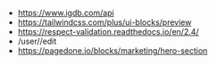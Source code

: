 - https://www.igdb.com/api
- https://tailwindcss.com/plus/ui-blocks/preview
- https://respect-validation.readthedocs.io/en/2.4/
- /user/<?=$_SESSION['id']?>/edit
- https://pagedone.io/blocks/marketing/hero-section
